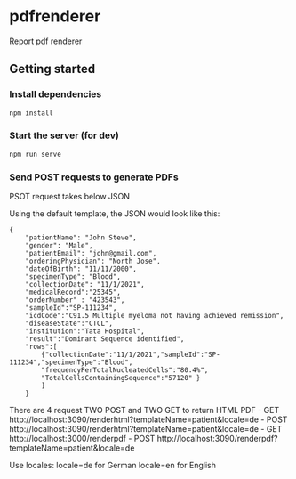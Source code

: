 # pdfrenderer
Report pdf renderer

## Getting started
### Install dependencies

```bash
npm install
```

### Start the server (for dev)

```bash
npm run serve
```

### Send POST requests to generate PDFs
PSOT request takes below JSON

Using the default template, the JSON would look like this:

```
{
    "patientName": "John Steve", 
    "gender": "Male",
    "patientEmail": "john@gmail.com",
    "orderingPhysician": "North Jose",
    "dateOfBirth": "11/11/2000",
    "specimenType": "Blood",
    "collectionDate": "11/1/2021",
    "medicalRecord":"25345",
    "orderNumber" : "423543",
    "sampleId":"SP-111234",
    "icdCode":"C91.5 Multiple myeloma not having achieved remission",
    "diseaseState":"CTCL",
    "institution":"Tata Hospital",
    "result":"Dominant Sequence identified",
    "rows":[
        {"collectionDate":"11/1/2021","sampleId":"SP-111234","specimenType":"Blood",
        "frequencyPerTotalNucleatedCells":"80.4%",
        "TotalCellsContainingSequence":"57120" }
    	]   
	}

```

There are 4 request TWO POST and TWO GET to return HTML  PDF
	- GET http://localhost:3090/renderhtml?templateName=patient&locale=de
	- POST http://localhost:3090/renderhtml?templateName=patient&locale=de
	- GET http://localhost:3000/renderpdf
	- POST http://localhost:3090/renderpdf?templateName=patient&locale=de

Use locales:
locale=de for German
locale=en for English
